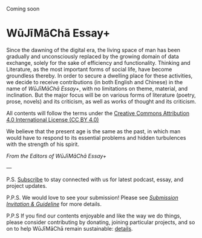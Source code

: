 Coming soon

# WūJīMāChā Essay+

Since the dawning of the digital era, the living space of man has been gradually and unconsciously replaced by the growing domain of data exchange, solely for the sake of efficiency and functionality. Thinking and Literature, as the most important forms of social life, have become groundless thereby. In order to secure a dwelling place for these activities, we decide to receive contributions (in both English and Chinese) in the name of  *WūJīMāChā Essay+*, with no limitations on theme, material, and inclination. But the major focus will be on various forms of literature (poetry,  prose, novels) and its criticism, as well as works of thought and its criticism. 

All contents will follow the terms under the [Creative Commons Attribution 4.0 International License (CC BY 4.0)](https://creativecommons.org/licenses/by/4.0/) 

We believe that the present age is the same as the past, in which man would have to respond to its essential problems and hidden turbulences with the strength of his spirit.

*From the Editors of WūJīMāChā Essay+*

—

P.S. [Subscribe](https://www.wujimacha.com/pub/how-to-subscribe) to stay connected with us for latest podcast, essay, and project updates.

P.P.S. We would love to see your submission! Please see [*Submission Invitation & Guideline*](https://www.wujimacha.com/pub/essay-plus-submission-invitation-and-guideline-eng) for more details.

P.P.S If you find our contents enjoyable and like the way we do things, please consider contributing by donating, joining particular projects, and so on to help WūJīMāChā remain sustainable: [details](https://www.wujimacha.com/donate-and-contribute).
